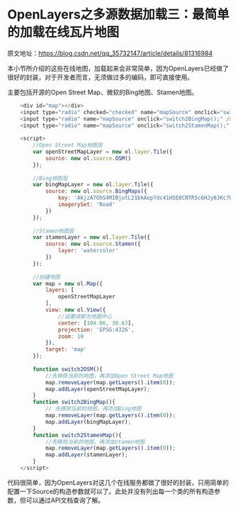 # OpenLayers之多源数据加载三：最简单的加载在线瓦片地图

原文地址：https://blog.csdn.net/qq_35732147/article/details/81316984



  本小节所介绍的这些在线地图，加载起来会非常简单，因为OpenLayers已经做了很好的封装，对于开发者而言，无须做过多的编码，即可直接使用。

  主要包括开源的Open Street Map、微软的Bing地图、Stamen地图。

```js
    <div id="map"></div>
    <input type="radio" checked="checked" name="mapSource" onclick="switch2OSM();" />OpenStreetMap地图
    <input type="radio" name="mapSource" onclick="switch2BingMap();" />Bing地图
    <input type="radio" name="mapSource" onclick="switch2StamenMap();" />Stamen地图
 
    <script>
        //Open Street Map地图层
        var openStreetMapLayer = new ol.layer.Tile({
            source: new ol.source.OSM()
        });
 
        //Bing地图层
        var bingMapLayer = new ol.layer.Tile({
            source: new ol.source.BingMaps({
                key: 'AkjzA7OhS4MIBjutL21bkAop7dc41HSE0CNTR5c6HJy8JKc7U9U9RveWJrylD3XJ',
                imagerySet: 'Road'
            })
        });
 
        //Stamen地图层
        var stamenLayer = new ol.layer.Tile({
            source: new ol.source.Stamen({
                layer: 'watercolor'
            })
        });
 
        //创建地图
        var map = new ol.Map({
            layers: [
                openStreetMapLayer
            ],
            view: new ol.View({
                //设置成都为地图中心
                center: [104.06, 30.67],
                projection: 'EPSG:4326',
                zoom: 10
            }),
            target: 'map'
        });
        
        function switch2OSM(){
            //先移除当前的地图，再添加Open Street Map地图
            map.removeLayer(map.getLayers().item(0));
            map.addLayer(openStreetMapLayer);
        }
        function switch2BingMap(){
            // 先移除当前的地图，再添加Bing地图
            map.removeLayer(map.getLayers().item(0));
            map.addLayer(bingMapLayer);
        }
        function switch2StamenMap(){
            //先移除当前的地图，再添加stamen地图
            map.removeLayer(map.getLayers().item(0));
            map.addLayer(stamenLayer);
        }
    </script>
```

代码很简单，因为OpenLayers对这几个在线服务都做了很好的封装，只用简单的配置一下Source的构造参数就可以了。此处并没有列出每一个类的所有构造参数，但可以通过API文档查询了解。